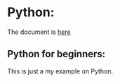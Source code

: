 # Python:
The document is [here](https://docs.python.org/3/reference/)

## Python for beginners:
This is just a my example on Python.

